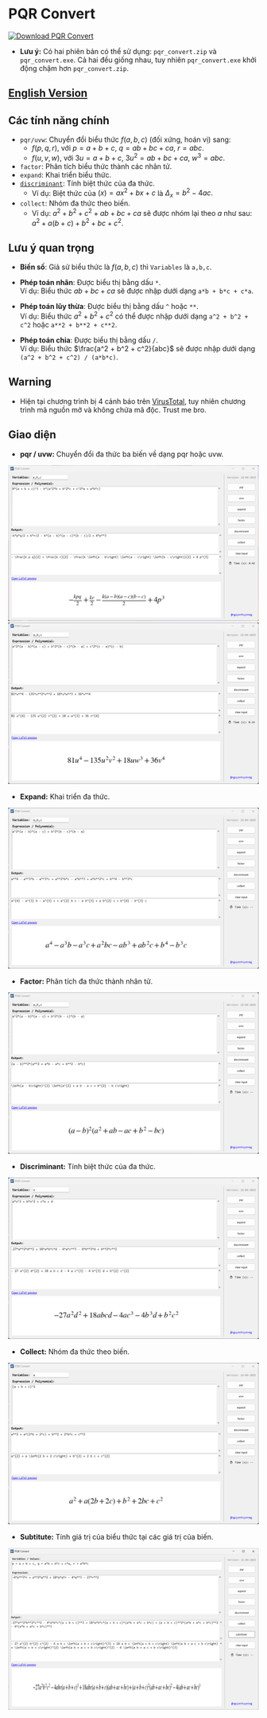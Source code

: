 # PQR Convert

<!-- BEGIN LATEST DOWNLOAD BUTTON -->
[![Download PQR Convert](https://custom-icon-badges.demolab.com/badge/-Download-blue?style=for-the-badge&logo=download&logoColor=white "Tải về PQR Convert")](https://github.com/nguyenhuyenag/pqr_convert/releases/)
<!-- END LATEST DOWNLOAD BUTTON -->

- **Lưu ý:** Có hai phiên bản có thể sử dụng: `pqr_convert.zip` và `pqr_convert.exe`. Cả hai đều giống nhau, tuy nhiên `pqr_convert.exe` khởi động chậm hơn `pqr_convert.zip`.

## [English Version](README.en.md)

## Các tính năng chính

- `pqr/uvw`: Chuyển đổi biểu thức $f(a, b, c)$ (đối xứng, hoán vị) sang:
    + $f(p, q, r),$ với $p = a + b + c, \ q = ab + bc + ca, \ r = abc.$
    + $f(u, v, w),$ với $3u = a + b + c, \ 3u^2 = ab + bc + ca, \ w^3 = abc.$
- `factor`: Phân tích biểu thức thành các nhân tử.
- `expand`: Khai triển biểu thức.
- [`discriminant`](https://en.wikipedia.org/wiki/Discriminant): Tính biệt thức của đa thức.
    + Ví dụ: Biệt thức của $(x) = ax^2+bx+c$ là $\Delta_{x}=b^2 - 4ac.$
- `collect`: Nhóm đa thức theo biến.
    + Ví dụ: $a^2 + b^2 + c^2 + ab + bc + ca$ sẽ được nhóm lại theo $a$ như sau: $a^2 + a(b + c) + b^2 + bc + c^2$.

## Lưu ý quan trọng

- **Biến số**: Giả sử biểu thức là $f(a,b,c)$ thì `Variables` là `a,b,c`.
- **Phép toán nhân**: Được biểu thị bằng dấu `*`.  
  Ví dụ: Biểu thức $ab + bc + ca$ sẽ được nhập dưới dạng `a*b + b*c + c*a`.

- **Phép toán lũy thừa**: Được biểu thị bằng dấu `^` hoặc `**`.  
  Ví dụ: Biểu thức $a^2 + b^2 + c^2$ có thể được nhập dưới dạng `a^2 + b^2 + c^2` hoặc `a**2 + b**2 + c**2`.
- **Phép toán chia**: Được biểu thị bằng dấu `/`.  
  Ví dụ: Biểu thức $\frac{a^2 + b^2 + c^2}{abc}$ sẽ được nhập dưới dạng `(a^2 + b^2 + c^2) / (a*b*c)`.

## Warning
- Hiện tại chương trình bị 4 cảnh báo trên [VirusTotal](https://www.virustotal.com/gui/file/d44439e4a08e59fb7f0e0daf647db1bda5485c97e842382f47b13141d306cb17), tuy nhiên chương trình mã nguồn mở và không chứa mã độc. Trust me bro.

## Giao diện

- **pqr / uvw:** Chuyển đổi đa thức ba biến về dạng pqr hoặc uvw.
<img src='https://github.com/nguyenhuyenag/pqr_convert/blob/main/resources/pqr.png'>
<img src='https://github.com/nguyenhuyenag/pqr_convert/blob/main/resources/uvw.png'>

- **Expand:** Khai triển đa thức.
<img src='https://github.com/nguyenhuyenag/pqr_convert/blob/main/resources/expand.png'>

- **Factor:** Phân tích đa thức thành nhân tử.
<img src='https://github.com/nguyenhuyenag/pqr_convert/blob/main/resources/factor.png'>

- **Discriminant:** Tính biệt thức của đa thức.
<img src='https://github.com/nguyenhuyenag/pqr_convert/blob/main/resources/discriminant.png'>

- **Collect:** Nhóm đa thức theo biến.
<img src='https://github.com/nguyenhuyenag/pqr_convert/blob/main/resources/collect.png'>

- **Subtitute:** Tính giá trị của biểu thức tại các giá trị của biến.
<img src='https://github.com/nguyenhuyenag/pqr_convert/blob/main/resources/substitute.png'>
